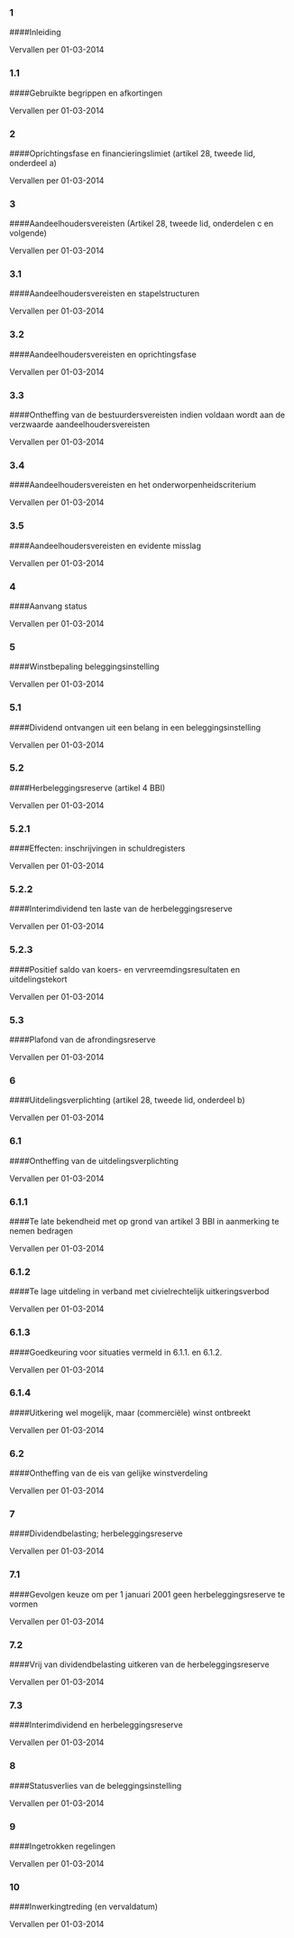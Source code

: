 <meta http-equiv='Content-Type' content='text/html; charset=utf-8' />

### 1  

####Inleiding

Vervallen per 01-03-2014 

### 1.1  

####Gebruikte begrippen en afkortingen

Vervallen per 01-03-2014 

### 2  

####Oprichtingsfase en financieringslimiet (artikel 28, tweede lid, onderdeel a)

Vervallen per 01-03-2014 

### 3  

####Aandeelhoudersvereisten (Artikel 28, tweede lid, onderdelen c en volgende)

Vervallen per 01-03-2014 

### 3.1  

####Aandeelhoudersvereisten en stapelstructuren

Vervallen per 01-03-2014 

### 3.2  

####Aandeelhoudersvereisten en oprichtingsfase

Vervallen per 01-03-2014 

### 3.3  

####Ontheffing van de bestuurdersvereisten indien voldaan wordt aan de verzwaarde aandeelhoudersvereisten

Vervallen per 01-03-2014 

### 3.4  

####Aandeelhoudersvereisten en het onderworpenheidscriterium

Vervallen per 01-03-2014 

### 3.5  

####Aandeelhoudersvereisten en evidente misslag

Vervallen per 01-03-2014 

### 4  

####Aanvang status

Vervallen per 01-03-2014 

### 5  

####Winstbepaling beleggingsinstelling

Vervallen per 01-03-2014 

### 5.1  

####Dividend ontvangen uit een belang in een beleggingsinstelling

Vervallen per 01-03-2014 

### 5.2  

####Herbeleggingsreserve (artikel 4 BBI)

Vervallen per 01-03-2014 

### 5.2.1  

####Effecten: inschrijvingen in schuldregisters

Vervallen per 01-03-2014 

### 5.2.2  

####Interimdividend ten laste van de herbeleggingsreserve

Vervallen per 01-03-2014 

### 5.2.3  

####Positief saldo van koers- en vervreemdingsresultaten en uitdelingstekort

Vervallen per 01-03-2014 

### 5.3  

####Plafond van de afrondingsreserve

Vervallen per 01-03-2014 

### 6  

####Uitdelingsverplichting (artikel 28, tweede lid, onderdeel b)

Vervallen per 01-03-2014 

### 6.1  

####Ontheffing van de uitdelingsverplichting

Vervallen per 01-03-2014 

### 6.1.1  

####Te late bekendheid met op grond van artikel 3 BBI in aanmerking te nemen bedragen

Vervallen per 01-03-2014 

### 6.1.2  

####Te lage uitdeling in verband met civielrechtelijk uitkeringsverbod

Vervallen per 01-03-2014 

### 6.1.3  

####Goedkeuring voor situaties vermeld in 6.1.1.  en 6.1.2. 

Vervallen per 01-03-2014 

### 6.1.4  

####Uitkering wel mogelijk, maar (commerciële) winst ontbreekt

Vervallen per 01-03-2014 

### 6.2  

####Ontheffing van de eis van gelijke winstverdeling

Vervallen per 01-03-2014 

### 7  

####Dividendbelasting; herbeleggingsreserve

Vervallen per 01-03-2014 

### 7.1  

####Gevolgen keuze om per 1 januari 2001 geen herbeleggingsreserve te vormen

Vervallen per 01-03-2014 

### 7.2  

####Vrij van dividendbelasting uitkeren van de herbeleggingsreserve

Vervallen per 01-03-2014 

### 7.3  

####Interimdividend en herbeleggingsreserve

Vervallen per 01-03-2014 

### 8  

####Statusverlies van de beleggingsinstelling

Vervallen per 01-03-2014 

### 9  

####Ingetrokken regelingen

Vervallen per 01-03-2014 

### 10  

####Inwerkingtreding (en vervaldatum)

Vervallen per 01-03-2014 

